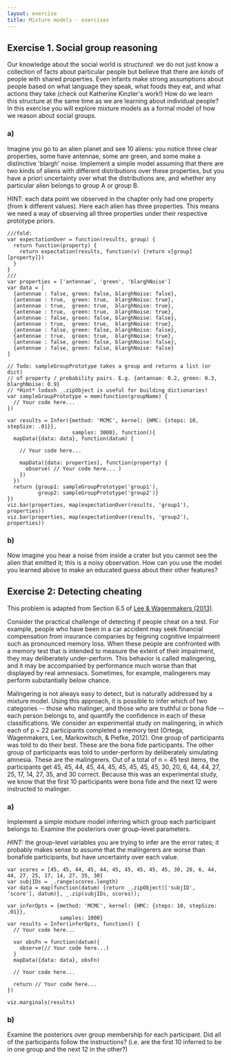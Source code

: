 ```yaml
---
layout: exercise
title: Mixture models - exercises
---
```


## Exercise 1. Social group reasoning

Our knowledge about the social world is *structured*: we do not just know a collection of facts about particular people but believe that there are *kinds* of people with shared properties. Even infants make strong assumptions about people based on what language they speak, what foods they eat, and what actions they take (check out Katherine Kinzler's work!) How do we learn this structure at the same time as we are learning about individual people? In this exercise you will explore mixture models as a formal model of how we reason about social groups.

### a)

Imagine you go to an alien planet and see 10 aliens: you notice three clear properties, some have antennae, some are green, and some make a distinctive 'blargh' noise.
Implement a simple model assuming that there are two kinds of aliens with different distributions over these properties, but you have a priori uncertainty over what the distributions are, and whether any particular alien belongs to group A or group B.

HINT: each data point we observed in the chapter only had one property (from k different values). Here each alien has three properties. This means we need a way of observing all three properties under their respective prototype priors.

~~~~
///fold:
var expectationOver = function(results, group) {
  return function(property) {
    return expectation(results, function(v) {return v[group][property]})
  }
}
///
var properties = ['antennae', 'green', 'blarghNoise']
var data = [
  {antennae : false, green: false, blarghNoise: false},
  {antennae : true,  green: true,  blarghNoise: true},
  {antennae : true,  green: true,  blarghNoise: true},
  {antennae : true,  green: true,  blarghNoise: true},
  {antennae : false, green: false, blarghNoise: false},
  {antennae : true,  green: true,  blarghNoise: true},
  {antennae : false, green: false, blarghNoise: false},
  {antennae : true,  green: true,  blarghNoise: true},
  {antennae : false, green: false, blarghNoise: false},
  {antennae : false, green: false, blarghNoise: false}
]

// Todo: sampleGroupPrototype takes a group and returns a list (or dict)
// of property / probability pairs. E.g. {antannae: 0.2, green: 0.3, blarghNoise: 0.9}
// *Hint* lodash _.zipObject is useful for building dictionaries!
var sampleGroupPrototype = mem(function(groupName) {
  // Your code here...
})

var results = Infer({method: 'MCMC', kernel: {HMC: {steps: 10, stepSize: .01}}, 
                     samples: 3000}, function(){
  mapData({data: data}, function(datum) {

    // Your code here...

    mapData({data: properties}, function(property) {
      observe( // Your code here... )
    })
  })
  return {group1: sampleGroupPrototype('group1'), 
          group2: sampleGroupPrototype('group2')}
})
viz.bar(properties, map(expectationOver(results, 'group1'), properties))
viz.bar(properties, map(expectationOver(results, 'group2'), properties))
~~~~

### b)

Now imagine you hear a noise from inside a crater but you cannot see the alien that emitted it; this is a noisy observation. How can you use the model you learned above to make an educated guess about their other features?

## Exercise 2: Detecting cheating

This problem is adapted from Section 6.5 of [Lee \& Wagenmakers (2013)](https://faculty.washington.edu/jmiyamot/p548/leemd%20bayesian%20cog%20modeling%20-%20practical%20crs.pdf).

Consider the practical challenge of detecting if people cheat on a test. For example, people who have been in a car accident may seek financial compensation from insurance companies by feigning cognitive impairment such as pronounced memory loss. When these people are confronted with a memory test that is intended to measure the extent of their impairment, they may deliberately under-perform. This behavior is called malingering, and it may be accompanied by performance much worse than that displayed by real amnesiacs. Sometimes, for example, malingerers may perform substantially below chance.

Malingering is not always easy to detect, but is naturally addressed by a mixture model. Using this approach, it is possible to infer which of two categories -- those who malinger, and those who are truthful or bona fide -- each person belongs to, and quantify the confidence in each of these classifications.
We consider an experimental study on malingering, in which each of p = 22 participants completed a memory test (Ortega, Wagenmakers, Lee, Markowitsch, & Piefke, 2012). One group of participants was told to do their best. These are the bona fide participants. The other group of participants was told to under-perform by deliberately simulating amnesia. These are the malingerers. Out of a total of n = 45 test items, the participants get 45, 45, 44, 45, 44, 45, 45, 45, 45, 45, 30, 20, 6, 44, 44, 27, 25, 17, 14, 27, 35, and 30 correct. Because this was an experimental study, we know that the first 10 participants were bona fide and the next 12 were instructed to malinger.

### a)

Implement a simple mixture model inferring which group each participant belongs to. Examine the posteriors over group-level parameters.

*HINT:* the group-level variables you are trying to infer are the error rates; it probably makes sense to assume that the malingerers are worse than bonafide participants, but have uncertainty over each value.


~~~~
var scores = [45, 45, 44, 45, 44, 45, 45, 45, 45, 45, 30, 20, 6, 44, 44, 27, 25, 17, 14, 27, 35, 30]
var subjIDs = _.range(scores.length)
var data = map(function(datum) {return _.zipObject(['subjID', 'score'], datum)}, _.zip(subjIDs, scores));

var inferOpts = {method: 'MCMC', kernel: {HMC: {steps: 10, stepSize: .01}},
                 samples: 1000}
var results = Infer(inferOpts, function() {
  // Your code here...
  
  var obsFn = function(datum){
    observe(// Your code here...)
  }
  mapData({data: data}, obsFn)

  // Your code here...
  
  return // Your code here...
})

viz.marginals(results)
~~~~

### b)

Examine the posteriors over group membership for each participant. Did all of the participants follow the instructions? (i.e. are the first 10 inferred to be in one group and the next 12 in the other?)

